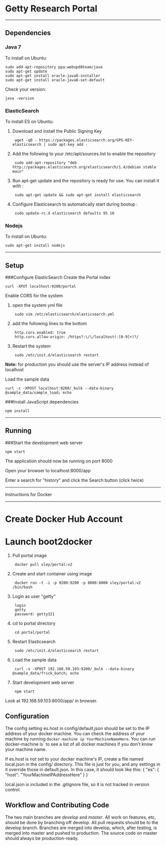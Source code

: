 Getty Research Portal
=====================

*******************************

Dependencies
------------
### Java 7
To install on Ubuntu:

    sudo add-apt-repository ppa:webupd8team/java
    sudo apt-get update
    sudo apt-get install oracle-java8-installer
    sudo apt-get install oracle-java8-set-default

Check your version:

    java -version

### ElasticSearch
To install ES on Ubuntu:

1. Download and install the Public Signing Key

        wget -qO - https://packages.elasticsearch.org/GPG-KEY-elasticsearch | sudo apt-key add -

2. Add the following to your /etc/apt/sources.list to enable the repository

        sudo add-apt-repository "deb http://packages.elasticsearch.org/elasticsearch/1.4/debian stable main"

3. Run apt-get update and the repository is ready for use. You can install it with :

        sudo apt-get update && sudo apt-get install elasticsearch

4. Configure Elasticsearch to automatically start during bootup :

        sudo update-rc.d elasticsearch defaults 95 10

### Nodejs
To install on Ubuntu:

    sudo apt-get install nodejs

*******************************

Setup
-----
###Configure ElasticSearch
Create the Portal index

    curl -XPUT localhost:9200/portal

Enable CORS for the system

1. open the system yml file

        sudo vim /etc/elasticsearch/elasticsearch.yml

2. add the following lines to the bottom

        http.cors.enabled: true
        http.cors.allow-origin: /https?:\/\/localhost(:[0-9]+)?/

3. Restart the system

        sudo /etc/init.d/elasticsearch restart

**Note:** for production you should use the server's IP address instead of localhost

Load the sample data

    curl -s -XPOST localhost:9200/_bulk --data-binary @sample_data/sample_load; echo

###Install JavaScript dependencies

    npm install

*******************************

Running
-------
###Start the development web server

    npm start

The application should now be running on port 8000

Open your browser to localhost:8000/app

Enter a search for "history" and click the Search button (click twice)

*******************************

Instructions for Docker
_______________________

# Create Docker Hub Account
# Launch boot2docker

1. Pull portal image

        docker pull sley/portal:v2

2. Create and start container using image
        
        docker run -t -i -p 9200:9200 -p 8000:8000 sley/portal:v2 /bin/bash 

3. Login as user "getty"

        login
        getty
        password: getty321

4. cd to portal directory

        cd portal/portal

5. Restart Elasticsearch

        sudo /etc/init.d/elasticsearch restart

6. Load the sample data

        curl -s -XPOST 192.168.59.103:9200/_bulk --data-binary @sample_data/frick_batch; echo

7. Start development web server

        npm start

Look at 192.168.59.103:8000/app/ in browser.

Configuration
-------------

The config setting es.host in config/default.json should be set to the IP address of your docker machine. You can check the address of your machine by running `docker-machine ip YourMachineNameHere`. You can run docker-machine ls` to see a list of all docker machines if you don't know your machine name.

If es.host is not set to your docker machine's IP, create a file named local.json in the config/ directory. This file is just for you, and any settings in it override those in default.json. In this case, it should look like this:
    {
        "es": {
            "host": "YourMachineIPAddressHere"
        }
    }

local.json is included in the .gitignore file, so it is not tracked in version control.


Workflow and Contributing Code
------------------------------

The two main branches are _develop_ and _master_. All work on features, etc, should be done by branching off develop.
All pull requests should be to the develop branch. Branches are merged into develop, which, after testing, is merged into master and pushed to production.
The source code on master should always be production-ready.


